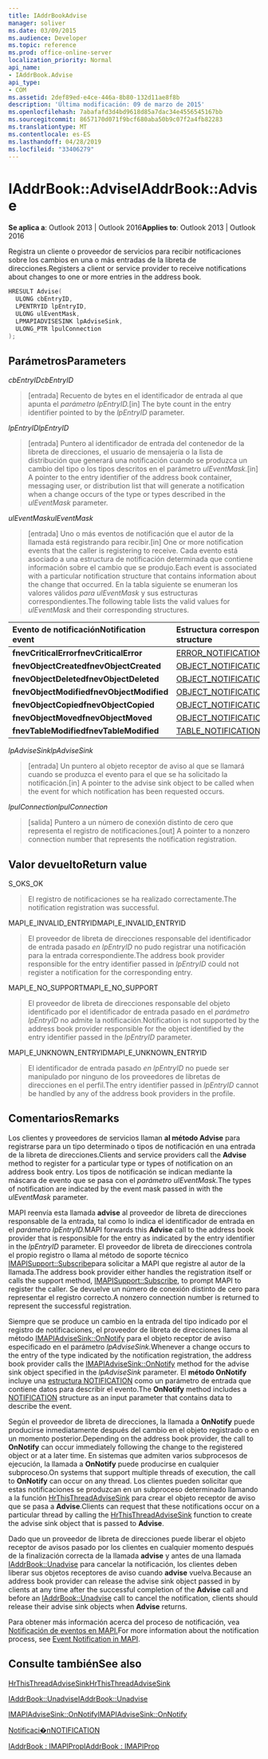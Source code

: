 ```yaml
---
title: IAddrBookAdvise
manager: soliver
ms.date: 03/09/2015
ms.audience: Developer
ms.topic: reference
ms.prod: office-online-server
localization_priority: Normal
api_name:
- IAddrBook.Advise
api_type:
- COM
ms.assetid: 2def89ed-e4ce-446a-8b80-132d11ae8f8b
description: 'Última modificación: 09 de marzo de 2015'
ms.openlocfilehash: 7abafafd3d4bd9618d85a7dac34e4556545167bb
ms.sourcegitcommit: 8657170d071f9bcf680aba50b9c07f2a4fb82283
ms.translationtype: MT
ms.contentlocale: es-ES
ms.lasthandoff: 04/28/2019
ms.locfileid: "33406279"
---
```

# <a name="iaddrbookadvise"></a><span data-ttu-id="4bbcb-103">IAddrBook::Advise</span><span class="sxs-lookup"><span data-stu-id="4bbcb-103">IAddrBook::Advise</span></span>

  
  
<span data-ttu-id="4bbcb-104">**Se aplica a**: Outlook 2013 | Outlook 2016</span><span class="sxs-lookup"><span data-stu-id="4bbcb-104">**Applies to**: Outlook 2013 | Outlook 2016</span></span> 
  
<span data-ttu-id="4bbcb-105">Registra un cliente o proveedor de servicios para recibir notificaciones sobre los cambios en una o más entradas de la libreta de direcciones.</span><span class="sxs-lookup"><span data-stu-id="4bbcb-105">Registers a client or service provider to receive notifications about changes to one or more entries in the address book.</span></span>
  
```cpp
HRESULT Advise(
  ULONG cbEntryID,
  LPENTRYID lpEntryID,
  ULONG ulEventMask,
  LPMAPIADVISESINK lpAdviseSink,
  ULONG_PTR lpulConnection
);
```

## <a name="parameters"></a><span data-ttu-id="4bbcb-106">Parámetros</span><span class="sxs-lookup"><span data-stu-id="4bbcb-106">Parameters</span></span>

 <span data-ttu-id="4bbcb-107">_cbEntryID_</span><span class="sxs-lookup"><span data-stu-id="4bbcb-107">_cbEntryID_</span></span>
  
> <span data-ttu-id="4bbcb-108">[entrada] Recuento de bytes en el identificador de entrada al que apunta el _parámetro lpEntryID._</span><span class="sxs-lookup"><span data-stu-id="4bbcb-108">[in] The byte count in the entry identifier pointed to by the  _lpEntryID_ parameter.</span></span> 
    
 <span data-ttu-id="4bbcb-109">_lpEntryID_</span><span class="sxs-lookup"><span data-stu-id="4bbcb-109">_lpEntryID_</span></span>
  
> <span data-ttu-id="4bbcb-110">[entrada] Puntero al identificador de entrada del contenedor de la libreta de direcciones, el usuario de mensajería o la lista de distribución que generará una notificación cuando se produzca un cambio del tipo o los tipos descritos en el parámetro _ulEventMask._</span><span class="sxs-lookup"><span data-stu-id="4bbcb-110">[in] A pointer to the entry identifier of the address book container, messaging user, or distribution list that will generate a notification when a change occurs of the type or types described in the  _ulEventMask_ parameter.</span></span> 
    
 <span data-ttu-id="4bbcb-111">_ulEventMask_</span><span class="sxs-lookup"><span data-stu-id="4bbcb-111">_ulEventMask_</span></span>
  
> <span data-ttu-id="4bbcb-112">[entrada] Uno o más eventos de notificación que el autor de la llamada está registrando para recibir.</span><span class="sxs-lookup"><span data-stu-id="4bbcb-112">[in] One or more notification events that the caller is registering to receive.</span></span> <span data-ttu-id="4bbcb-113">Cada evento está asociado a una estructura de notificación determinada que contiene información sobre el cambio que se produjo.</span><span class="sxs-lookup"><span data-stu-id="4bbcb-113">Each event is associated with a particular notification structure that contains information about the change that occurred.</span></span> <span data-ttu-id="4bbcb-114">En la tabla siguiente se enumeran los valores válidos  _para ulEventMask_ y sus estructuras correspondientes.</span><span class="sxs-lookup"><span data-stu-id="4bbcb-114">The following table lists the valid values for  _ulEventMask_ and their corresponding structures.</span></span> 
    
|<span data-ttu-id="4bbcb-115">**Evento de notificación**</span><span class="sxs-lookup"><span data-stu-id="4bbcb-115">**Notification event**</span></span>|<span data-ttu-id="4bbcb-116">**Estructura correspondiente**</span><span class="sxs-lookup"><span data-stu-id="4bbcb-116">**Corresponding structure**</span></span>|
|:-----|:-----|
|<span data-ttu-id="4bbcb-117">**fnevCriticalError**</span><span class="sxs-lookup"><span data-stu-id="4bbcb-117">**fnevCriticalError**</span></span> <br/> |[<span data-ttu-id="4bbcb-118">ERROR_NOTIFICATION</span><span class="sxs-lookup"><span data-stu-id="4bbcb-118">ERROR_NOTIFICATION</span></span>](error_notification.md) <br/> |
|<span data-ttu-id="4bbcb-119">**fnevObjectCreated**</span><span class="sxs-lookup"><span data-stu-id="4bbcb-119">**fnevObjectCreated**</span></span> <br/> |[<span data-ttu-id="4bbcb-120">OBJECT_NOTIFICATION</span><span class="sxs-lookup"><span data-stu-id="4bbcb-120">OBJECT_NOTIFICATION</span></span>](object_notification.md) <br/> |
|<span data-ttu-id="4bbcb-121">**fnevObjectDeleted**</span><span class="sxs-lookup"><span data-stu-id="4bbcb-121">**fnevObjectDeleted**</span></span> <br/> |[<span data-ttu-id="4bbcb-122">OBJECT_NOTIFICATION</span><span class="sxs-lookup"><span data-stu-id="4bbcb-122">OBJECT_NOTIFICATION</span></span>](object_notification.md) <br/> |
|<span data-ttu-id="4bbcb-123">**fnevObjectModified**</span><span class="sxs-lookup"><span data-stu-id="4bbcb-123">**fnevObjectModified**</span></span> <br/> |[<span data-ttu-id="4bbcb-124">OBJECT_NOTIFICATION</span><span class="sxs-lookup"><span data-stu-id="4bbcb-124">OBJECT_NOTIFICATION</span></span>](object_notification.md) <br/> |
|<span data-ttu-id="4bbcb-125">**fnevObjectCopied**</span><span class="sxs-lookup"><span data-stu-id="4bbcb-125">**fnevObjectCopied**</span></span> <br/> |[<span data-ttu-id="4bbcb-126">OBJECT_NOTIFICATION</span><span class="sxs-lookup"><span data-stu-id="4bbcb-126">OBJECT_NOTIFICATION</span></span>](object_notification.md) <br/> |
|<span data-ttu-id="4bbcb-127">**fnevObjectMoved**</span><span class="sxs-lookup"><span data-stu-id="4bbcb-127">**fnevObjectMoved**</span></span> <br/> |[<span data-ttu-id="4bbcb-128">OBJECT_NOTIFICATION</span><span class="sxs-lookup"><span data-stu-id="4bbcb-128">OBJECT_NOTIFICATION</span></span>](object_notification.md) <br/> |
|<span data-ttu-id="4bbcb-129">**fnevTableModified**</span><span class="sxs-lookup"><span data-stu-id="4bbcb-129">**fnevTableModified**</span></span> <br/> |[<span data-ttu-id="4bbcb-130">TABLE_NOTIFICATION</span><span class="sxs-lookup"><span data-stu-id="4bbcb-130">TABLE_NOTIFICATION</span></span>](table_notification.md) <br/> |
   
 <span data-ttu-id="4bbcb-131">_lpAdviseSink_</span><span class="sxs-lookup"><span data-stu-id="4bbcb-131">_lpAdviseSink_</span></span>
  
> <span data-ttu-id="4bbcb-132">[entrada] Un puntero al objeto receptor de aviso al que se llamará cuando se produzca el evento para el que se ha solicitado la notificación.</span><span class="sxs-lookup"><span data-stu-id="4bbcb-132">[in] A pointer to the advise sink object to be called when the event for which notification has been requested occurs.</span></span>
    
 <span data-ttu-id="4bbcb-133">_lpulConnection_</span><span class="sxs-lookup"><span data-stu-id="4bbcb-133">_lpulConnection_</span></span>
  
> <span data-ttu-id="4bbcb-134">[salida] Puntero a un número de conexión distinto de cero que representa el registro de notificaciones.</span><span class="sxs-lookup"><span data-stu-id="4bbcb-134">[out] A pointer to a nonzero connection number that represents the notification registration.</span></span>
    
## <a name="return-value"></a><span data-ttu-id="4bbcb-135">Valor devuelto</span><span class="sxs-lookup"><span data-stu-id="4bbcb-135">Return value</span></span>

<span data-ttu-id="4bbcb-136">S_OK</span><span class="sxs-lookup"><span data-stu-id="4bbcb-136">S_OK</span></span> 
  
> <span data-ttu-id="4bbcb-137">El registro de notificaciones se ha realizado correctamente.</span><span class="sxs-lookup"><span data-stu-id="4bbcb-137">The notification registration was successful.</span></span>
    
<span data-ttu-id="4bbcb-138">MAPI_E_INVALID_ENTRYID</span><span class="sxs-lookup"><span data-stu-id="4bbcb-138">MAPI_E_INVALID_ENTRYID</span></span> 
  
> <span data-ttu-id="4bbcb-139">El proveedor de libreta de direcciones responsable del identificador de entrada pasado  _en lpEntryID_ no pudo registrar una notificación para la entrada correspondiente.</span><span class="sxs-lookup"><span data-stu-id="4bbcb-139">The address book provider responsible for the entry identifier passed in  _lpEntryID_ could not register a notification for the corresponding entry.</span></span> 
    
<span data-ttu-id="4bbcb-140">MAPI_E_NO_SUPPORT</span><span class="sxs-lookup"><span data-stu-id="4bbcb-140">MAPI_E_NO_SUPPORT</span></span> 
  
> <span data-ttu-id="4bbcb-141">El proveedor de libreta de direcciones responsable del objeto identificado por el identificador de entrada pasado en el  _parámetro lpEntryID_ no admite la notificación.</span><span class="sxs-lookup"><span data-stu-id="4bbcb-141">Notification is not supported by the address book provider responsible for the object identified by the entry identifier passed in the  _lpEntryID_ parameter.</span></span> 
    
<span data-ttu-id="4bbcb-142">MAPI_E_UNKNOWN_ENTRYID</span><span class="sxs-lookup"><span data-stu-id="4bbcb-142">MAPI_E_UNKNOWN_ENTRYID</span></span> 
  
> <span data-ttu-id="4bbcb-143">El identificador de entrada pasado  _en lpEntryID_ no puede ser manipulado por ninguno de los proveedores de libretas de direcciones en el perfil.</span><span class="sxs-lookup"><span data-stu-id="4bbcb-143">The entry identifier passed in  _lpEntryID_ cannot be handled by any of the address book providers in the profile.</span></span> 
    
## <a name="remarks"></a><span data-ttu-id="4bbcb-144">Comentarios</span><span class="sxs-lookup"><span data-stu-id="4bbcb-144">Remarks</span></span>

<span data-ttu-id="4bbcb-145">Los clientes y proveedores de servicios llaman **al método Advise** para registrarse para un tipo determinado o tipos de notificación en una entrada de la libreta de direcciones.</span><span class="sxs-lookup"><span data-stu-id="4bbcb-145">Clients and service providers call the **Advise** method to register for a particular type or types of notification on an address book entry.</span></span> <span data-ttu-id="4bbcb-146">Los tipos de notificación se indican mediante la máscara de evento que se pasa con el _parámetro ulEventMask._</span><span class="sxs-lookup"><span data-stu-id="4bbcb-146">The types of notification are indicated by the event mask passed in with the  _ulEventMask_ parameter.</span></span> 
  
<span data-ttu-id="4bbcb-147">MAPI reenvía esta llamada **advise** al proveedor de libreta de direcciones responsable de la entrada, tal como lo indica el identificador de entrada en el _parámetro lpEntryID._</span><span class="sxs-lookup"><span data-stu-id="4bbcb-147">MAPI forwards this **Advise** call to the address book provider that is responsible for the entry as indicated by the entry identifier in the  _lpEntryID_ parameter.</span></span> <span data-ttu-id="4bbcb-148">El proveedor de libreta de direcciones controla el propio registro o llama al método de soporte técnico [IMAPISupport::Subscribe](imapisupport-subscribe.md)para solicitar a MAPI que registre al autor de la llamada.</span><span class="sxs-lookup"><span data-stu-id="4bbcb-148">The address book provider either handles the registration itself or calls the support method, [IMAPISupport::Subscribe](imapisupport-subscribe.md), to prompt MAPI to register the caller.</span></span> <span data-ttu-id="4bbcb-149">Se devuelve un número de conexión distinto de cero para representar el registro correcto.</span><span class="sxs-lookup"><span data-stu-id="4bbcb-149">A nonzero connection number is returned to represent the successful registration.</span></span>
  
<span data-ttu-id="4bbcb-150">Siempre que se produce un cambio en la entrada del tipo indicado por el registro de notificaciones, el proveedor de libreta de direcciones llama al método [IMAPIAdviseSink::OnNotify](imapiadvisesink-onnotify.md) para el objeto receptor de aviso especificado en el parámetro _lpAdviseSink._</span><span class="sxs-lookup"><span data-stu-id="4bbcb-150">Whenever a change occurs to the entry of the type indicated by the notification registration, the address book provider calls the [IMAPIAdviseSink::OnNotify](imapiadvisesink-onnotify.md) method for the advise sink object specified in the  _lpAdviseSink_ parameter.</span></span> <span data-ttu-id="4bbcb-151">El **método OnNotify** incluye una [estructura NOTIFICATION](notification.md) como un parámetro de entrada que contiene datos para describir el evento.</span><span class="sxs-lookup"><span data-stu-id="4bbcb-151">The **OnNotify** method includes a [NOTIFICATION](notification.md) structure as an input parameter that contains data to describe the event.</span></span> 
  
<span data-ttu-id="4bbcb-152">Según el proveedor de libreta de direcciones, la llamada a **OnNotify** puede producirse inmediatamente después del cambio en el objeto registrado o en un momento posterior.</span><span class="sxs-lookup"><span data-stu-id="4bbcb-152">Depending on the address book provider, the call to **OnNotify** can occur immediately following the change to the registered object or at a later time.</span></span> <span data-ttu-id="4bbcb-153">En sistemas que admiten varios subprocesos de ejecución, la llamada a **OnNotify** puede producirse en cualquier subproceso.</span><span class="sxs-lookup"><span data-stu-id="4bbcb-153">On systems that support multiple threads of execution, the call to **OnNotify** can occur on any thread.</span></span> <span data-ttu-id="4bbcb-154">Los clientes pueden solicitar que estas notificaciones se produzcan en un subproceso determinado llamando a la función [HrThisThreadAdviseSink](hrthisthreadadvisesink.md) para crear el objeto receptor de aviso que se pasa a **Advise**.</span><span class="sxs-lookup"><span data-stu-id="4bbcb-154">Clients can request that these notifications occur on a particular thread by calling the [HrThisThreadAdviseSink](hrthisthreadadvisesink.md) function to create the advise sink object that is passed to **Advise**.</span></span> 
  
<span data-ttu-id="4bbcb-155">Dado que un proveedor de libreta de direcciones puede liberar el objeto receptor de avisos pasado por los clientes en cualquier momento después de la finalización correcta de la llamada **advise** y antes de una llamada [IAddrBook::Unadvise](iaddrbook-unadvise.md) para cancelar la notificación, los clientes deben liberar sus objetos receptores de aviso cuando **advise** vuelva.</span><span class="sxs-lookup"><span data-stu-id="4bbcb-155">Because an address book provider can release the advise sink object passed in by clients at any time after the successful completion of the **Advise** call and before an [IAddrBook::Unadvise](iaddrbook-unadvise.md) call to cancel the notification, clients should release their advise sink objects when **Advise** returns.</span></span> 
  
<span data-ttu-id="4bbcb-156">Para obtener más información acerca del proceso de notificación, vea [Notificación de eventos en MAPI.](event-notification-in-mapi.md)</span><span class="sxs-lookup"><span data-stu-id="4bbcb-156">For more information about the notification process, see [Event Notification in MAPI](event-notification-in-mapi.md).</span></span>
  
## <a name="see-also"></a><span data-ttu-id="4bbcb-157">Consulte también</span><span class="sxs-lookup"><span data-stu-id="4bbcb-157">See also</span></span>



[<span data-ttu-id="4bbcb-158">HrThisThreadAdviseSink</span><span class="sxs-lookup"><span data-stu-id="4bbcb-158">HrThisThreadAdviseSink</span></span>](hrthisthreadadvisesink.md)
  
[<span data-ttu-id="4bbcb-159">IAddrBook::Unadvise</span><span class="sxs-lookup"><span data-stu-id="4bbcb-159">IAddrBook::Unadvise</span></span>](iaddrbook-unadvise.md)
  
[<span data-ttu-id="4bbcb-160">IMAPIAdviseSink::OnNotify</span><span class="sxs-lookup"><span data-stu-id="4bbcb-160">IMAPIAdviseSink::OnNotify</span></span>](imapiadvisesink-onnotify.md)
  
[<span data-ttu-id="4bbcb-161">Notificaci�n</span><span class="sxs-lookup"><span data-stu-id="4bbcb-161">NOTIFICATION</span></span>](notification.md)
  
[<span data-ttu-id="4bbcb-162">IAddrBook : IMAPIProp</span><span class="sxs-lookup"><span data-stu-id="4bbcb-162">IAddrBook : IMAPIProp</span></span>](iaddrbookimapiprop.md)

